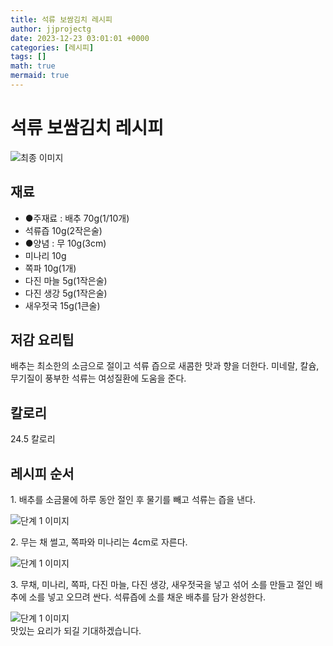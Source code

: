 ```yaml
---
title: 석류 보쌈김치 레시피
author: jjprojectg
date: 2023-12-23 03:01:01 +0000
categories: [레시피]
tags: []
math: true
mermaid: true
---
```

<meta name="og:type" content="website"/>
<meta charset="UTF-8"/>
<div class="header">
  <h1>석류 보쌈김치 레시피</h1>
</div>

<div class="container my-4">
  <div class="row">
    <div class="col-12 col-md-6">
      <div class="recipe-image">
        <img src="http://www.foodsafetykorea.go.kr/uploadimg/cook/10_00159_2.png" class="step-image" alt="최종 이미지"/>
      </div>
    </div>
    <div class="col-12 col-md-6">
      <div class="ingredients">
        <h2>재료</h2>
        <ul class="card">
          <li> ●주재료 : 배추 70g(1/10개) </li>
          <li>  석류즙 10g(2작은술) </li>
          <li> ●양념 : 무 10g(3cm) </li>
          <li>  미나리 10g </li>
          <li>  쪽파 10g(1개) </li>
          <li>  다진 마늘 5g(1작은술) </li>
          <li>  다진 생강 5g(1작은술) </li>
          <li>  새우젓국 15g(1큰술) </li>
</ul>
      </div>
    </div>
    <div class="col-12 col-md-6">
      <div class="ingredients">
        <h2>저감 요리팁</h2>
        <div class="card"> 
          <p>
            배추는 최소한의 소금으로 절이고 석류 즙으로 새콤한 맛과 향을 더한다. 미네랄, 칼슘, 무기질이 풍부한 석류는 여성질환에 도움을 준다.
          </p>
        </div>
      </div>
      <div class="ingredients">
        <h2>칼로리</h2>
        <div class="card"> 
          <p>
            24.5 칼로리
          </p>
        </div>
      </div>
    </div>
  </div>

  <h2 class="my-4">레시피 순서</h2>
  <div class="card recipe-card">
    <div class="card-body recipe-step">
      <p class="card-text step-description">1. 배추를 소금물에 하루 동안 절인 후 물기를 빼고 석류는 즙을 낸다.</p>
      <img src="http://www.foodsafetykorea.go.kr/uploadimg/cook/20_00159_1.png" alt="단계 1 이미지" class="step-image"/>
    </div>
  </div>
  <div class="card recipe-card">
    <div class="card-body recipe-step">
      <p class="card-text step-description">2. 무는 채 썰고, 쪽파와 미나리는 4cm로 자른다.</p>
      <img src="http://www.foodsafetykorea.go.kr/uploadimg/cook/20_00159_3.png" alt="단계 1 이미지" class="step-image"/>
    </div>
  </div>
  <div class="card recipe-card">
    <div class="card-body recipe-step">
      <p class="card-text step-description">3. 무채, 미나리, 쪽파, 다진 마늘, 다진 생강, 새우젓국을 넣고 섞어 소를 만들고 절인 배추에 소를 넣고 오므려 싼다. 석류즙에 소를 채운 배추를 담가 완성한다.</p>
      <img src="http://www.foodsafetykorea.go.kr/uploadimg/cook/20_00159_4.png" alt="단계 1 이미지" class="step-image"/>
    </div>
  </div>

</div>
맛있는 요리가 되길 기대하겠습니다.
